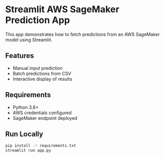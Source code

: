 # Streamlit AWS SageMaker Prediction App

This app demonstrates how to fetch predictions from an AWS SageMaker model using Streamlit.

## Features
- Manual input prediction
- Batch predictions from CSV
- Interactive display of results

## Requirements
- Python 3.8+
- AWS credentials configured
- SageMaker endpoint deployed

## Run Locally
```bash
pip install -r requirements.txt
streamlit run app.py
